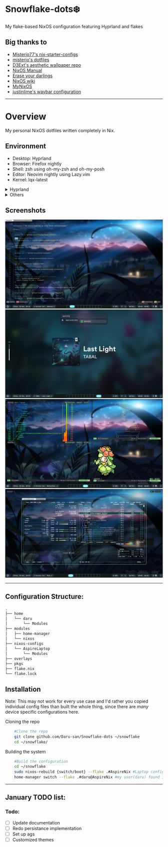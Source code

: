 Snowflake-dots❄️ 
===============

My flake-based NixOS configuration featuring Hyprland and flakes

## Big thanks to
* [Misterio77's nix-starter-configs](https://github.com/Misterio77/nix-starter-configs "nix-starter-configs")
* [misterio's dotfiles](https://git.sr.ht/~misterio/nix-config "dots")
* [D3Ext's aesthetic wallpaper repo](https://github.com/D3Ext/aesthetic-wallpapers "walls")
* [NixOS Manual](https://nixos.org/manual/nixos/unstable/ "nix")
* [Erase your darlings](https://grahamc.com/blog/erase-your-darlings/ "persist")
* [NixOS wiki](https://nixos.wiki "nix-wiki")
* [MyNixOS](https://mynixos.com "Best nix resource")
* [justinlime's waybar configuration](https://github.com/justinlime/dotfiles)
---

# Overview
My personal NixOS dotfiles written completely in Nix.

## Environment 
* Desktop: Hyprland
* Browser: Firefox nightly
* Shell: zsh using oh-my-zsh and oh-my-posh
* Editor: Neovim nightly using Lazy.vim
* Kernel: lqx-latest

 <details>
  <summary>Hyprland</summary>
    <ul>
        <li>Bar: waybar</li>
        <li>Launcher: anyrun</li>
        <li>Terminal: kitty</li>
        <li>Monitor management: kanshi</li>
        <li>Media control: playerctl</li>
        <li>Idle: swayidle</li>
        <li>Lockscreen: swaylock</li>
        <li>Volume & brighness control: swayosd</li>
        <li>Clipboard: copyq/wl-clipboard</li>
        <li>Wallpapers: wpaperd</li>
    </ul>
</details>

 <details>
  <summary>Others</summary>
    <ul>
        <li>Audio effects: easyeffects</li>
        <li>Files: ranger/dolphin</li>
        <li>Music: Spotify with spicetify</li>
        <li>Minecraft: Prism-Launcher - <i>cracked</i></li>
        <li>Video: mpv with scripts</li>
        <li>Monitoring: Btop/Nvtop</li>
        <li>IO Scheduler: none/system76</li>
        <li>Systemd control: sysz</li>
        <li>Youtube: freetube</li>
        <li>Images: pqiv</li>
        <li>Markdown editing: glow</li>
        <li>Anime stream/download: ani-cli</li>
    </ul>
</details>

## Screenshots
![Preview 1](https://github.com/Daru-san/Snowflake-dots/blob/master/assets/prev1.png)
![Preview 2](https://github.com/Daru-san/Snowflake-dots/blob/master/assets/prev2.png)
![Preview 3](https://github.com/Daru-san/Snowflake-dots/blob/master/assets/prev3.png)
![Preview 4](https://github.com/Daru-san/Snowflake-dots/blob/master/assets/prev4.png)

---

## Configuration Structure:
```
.
├── home
│   └── daru
│       └── Modules
├── modules
│   ├── home-manager
│   └── nixos
├── nixos-configs
│   └── AspireLaptop
│       └── Modules
├── overlays
├── pkgs
├── flake.nix
└── flake.lock
```
## Installation
Note: This may not work for every use case and I'd rather you copied individual config files than built the whole thing, since there are *many* device specific configurations here.

Cloning the repo
```bash
    #Clone the repo   
    git clone github.com/Daru-san/Snowflake-dots ~/snowflake 
    cd ~/snowflake/ 
```
Building the system
```bash
    #Build the configuration
    cd ~/snowflake
    sudo nixos-rebuild {switch/boot} --flake .#AspireNix #Laptop configuration 
    home-manager switch --flake .#daru@AspireNix #my user(daru) found in /home/daru
```
---

## January TODO list:

### Todo:
- [ ] Update documentation
- [ ] Redo persistance implementation
- [ ] Set up ags
- [ ] Customized themes
